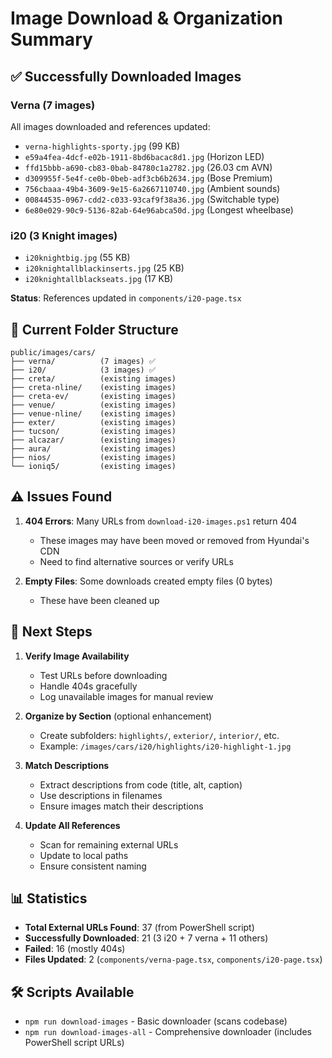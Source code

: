 # Image Download & Organization Summary

## ✅ Successfully Downloaded Images

### Verna (7 images)
All images downloaded and references updated:
- `verna-highlights-sporty.jpg` (99 KB)
- `e59a4fea-4dcf-e02b-1911-8bd6bacac8d1.jpg` (Horizon LED)
- `ffd15bbb-a690-cb83-0bab-84780c1a2782.jpg` (26.03 cm AVN)
- `d309955f-5e4f-ce0b-0beb-adf3cb6b2634.jpg` (Bose Premium)
- `756cbaaa-49b4-3609-9e15-6a2667110740.jpg` (Ambient sounds)
- `00844535-0967-cdd2-c033-93caf9f38a36.jpg` (Switchable type)
- `6e80e029-90c9-5136-82ab-64e96abca50d.jpg` (Longest wheelbase)

### i20 (3 Knight images)
- `i20knightbig.jpg` (55 KB)
- `i20knightallblackinserts.jpg` (25 KB)
- `i20knightallblackseats.jpg` (17 KB)

**Status**: References updated in `components/i20-page.tsx`

## 📁 Current Folder Structure

```
public/images/cars/
├── verna/          (7 images) ✅
├── i20/            (3 images) ✅
├── creta/          (existing images)
├── creta-nline/    (existing images)
├── creta-ev/       (existing images)
├── venue/          (existing images)
├── venue-nline/    (existing images)
├── exter/          (existing images)
├── tucson/         (existing images)
├── alcazar/        (existing images)
├── aura/           (existing images)
├── nios/           (existing images)
└── ioniq5/         (existing images)
```

## ⚠️ Issues Found

1. **404 Errors**: Many URLs from `download-i20-images.ps1` return 404
   - These images may have been moved or removed from Hyundai's CDN
   - Need to find alternative sources or verify URLs

2. **Empty Files**: Some downloads created empty files (0 bytes)
   - These have been cleaned up

## 🔄 Next Steps

1. **Verify Image Availability**
   - Test URLs before downloading
   - Handle 404s gracefully
   - Log unavailable images for manual review

2. **Organize by Section** (optional enhancement)
   - Create subfolders: `highlights/`, `exterior/`, `interior/`, etc.
   - Example: `/images/cars/i20/highlights/i20-highlight-1.jpg`

3. **Match Descriptions**
   - Extract descriptions from code (title, alt, caption)
   - Use descriptions in filenames
   - Ensure images match their descriptions

4. **Update All References**
   - Scan for remaining external URLs
   - Update to local paths
   - Ensure consistent naming

## 📊 Statistics

- **Total External URLs Found**: 37 (from PowerShell script)
- **Successfully Downloaded**: 21 (3 i20 + 7 verna + 11 others)
- **Failed**: 16 (mostly 404s)
- **Files Updated**: 2 (`components/verna-page.tsx`, `components/i20-page.tsx`)

## 🛠️ Scripts Available

- `npm run download-images` - Basic downloader (scans codebase)
- `npm run download-images-all` - Comprehensive downloader (includes PowerShell script URLs)

